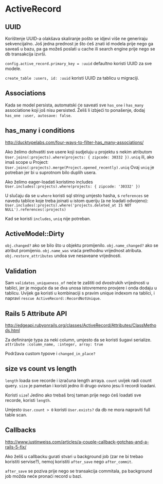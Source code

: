 # ActiveRecord

## UUID

Korištenje UUID-a olakšava skaliranje pošto se idjevi više ne generiraju sekvencijalno. Još jedna prednost je što ćeš znati id modela prije nego ga saveaš u bazu, pa ga možeš poslati u cache ili search engine prije nego se db transakcija izvrši.

`config.active_record.primary_key = :uuid` defaultno koristi UUID za sve modele.

`create_table :users, id: :uuid` koristi UUID za tablicu u migraciji.

## Associations

Kada se model persista, automatski će saveati sve `has_one` i `has_many` associatione koji još nisu persisted. Želiš li izbjeći to ponašenje, dodaj `has_one :user, autosave: false`.

## has_many i conditions

http://ducktypelabs.com/four-ways-to-filter-has_many-associations/

Ako želimo dohvatiti sve usere koji sudjeluju u projektu s nekim atributom
`User.joins(:projects).where(projects: { zipcode: 30332 }).uniq` ili, ako imaš scope u Project:
`User.joins(:projects).merge(Project.opened_recently).uniq`
Ovaj `uniq` je potreban jer bi u suprotnom bilo duplih usera.

Ako želimo eager-loadati koristimo includes `User.includes(:projects).where(projects: { zipcode: '30332' })`

U slučaju da se u `where` koristi sql string umjesto hasha, s `references` se navedu tablice koje treba joinati u istom queriju (a ne loadati odvojeno):
`User.includes(:projects).where('projects.deleted_at IS NOT NULL').references(:projects)`

Kad se koristi `includes`, `uniq` nije potreban.

## ActiveModel::Dirty

`obj.changed?` ako se bilo što u objektu promijenilo.
`obj.name_changed?` ako se atribut promijenio.
`obj.name_was` vraća prethodnu vrijednost atributa.
`obj.restore_attributes` undoa sve nesaveane vrijednosti.

## Validation

Sam `validates_uniqueness_of` neće te zaštiti od dvostrukih vrijednosti u tablici, jer je moguće da se dva unosa istovremeno provjere i onda dodaju u tablicu. Uvijek ga koristi u kombinaciji s pravim unique indexom na tablici, i napravi `rescue ActiveRecord::RecordNotUnique`.

## Rails 5 Attribute API

http://edgeapi.rubyonrails.org/classes/ActiveRecord/Attributes/ClassMethods.html

Za definiranje typa za neki column, umjesto da se koristi šugavi serialize.
`attribute :column_name, :integer, array: true`

Podržava custom typove i `changed_in_place?`

## size vs count vs length

`length` loada sve recorde i izračuna length arraya.
`count` uvijek radi count query.
`size` je pametan i koristi jedno ili drugo ovisno jesu li recordi loadani.

Koristi `size`! Jedino ako trebaš broj taman prije nego ćeš loadati sve recorde, koristi `length`.

Umjesto `User.count > 0` koristi `User.exists?` da db ne mora napraviti full table scan.

## Callbacks

http://www.justinweiss.com/articles/a-couple-callback-gotchas-and-a-rails-5-fix/

Ako želiš u callbacku gurati stvari u background job (zar ne bi trebao koristiti servise?), nemoj koristiti `after_save` nego `after_commit`.

`after_save` se poziva prije nego se transakcija commitala, pa background job možda neće pronaći record u bazi.


